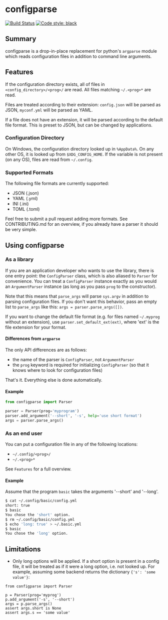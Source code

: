 # configparse

[![Build Status](https://travis-ci.org/jyn514/configparse.svg?branch=master)](https://travis-ci.org/jyn514/configparse)
[![Code style: black](https://img.shields.io/badge/code%20style-black-000000.svg)](https://github.com/psf/black)

## Summary

configparse is a drop-in-place replacement for python's `argparse` module
which reads configuration files in addition to command line arguments.

## Features

If the configuration directory exists, all of files in `<config_directory>/<prog>/` are read.
All files matching `~/.<prog>*` are read.

Files are treated according to their extension: `config.json` will be parsed as JSON,
`myconf.yml` will be parsed as YAML.

If a file does not have an extension, it will be parsed according to the default
file format. This is preset to JSON, but can be changed by applications.


### Configuration Directory

On Windows, the configuration directory looked up in `%AppData%`.
On any other OS, it is looked up from `$XDG_CONFIG_HOME`.
If the variable is not present (on any OS), files are read from `~/.config`.

### Supported Formats

The following file formats are currently supported:

- JSON (.json)
- YAML (.yml)
- INI  (.ini)
- TOML (.toml)

Feel free to submit a pull request adding more formats.
See CONTRIBUTING.md for an overview,
if you already have a parser it should be very simple.

## Using configparse

### As a library

If you are an application developer who wants to use the library,
there is one entry point: the `ConfigParser` class,
which is also aliased to `Parser` for convenience.
You can treat a `ConfigParser` instance exactly as you would an `ArgumentParser`
instance (as long as you pass `prog` to the constructor).

Note that this means that `parse_args` will parse `sys.argv`
in addition to parsing configuration files. If you don't want this behavior,
pass an empty list to `parse_args` like this: `args = parser.parse_args([])`.

If you want to change the default file format (e.g. for files named `~/.myprog`
without an extension), use  `parser.set_default_ext(ext)`, where 'ext' is the
file extension for your format.

#### Differences from `argparse`

The only API differences are as follows:

- the name of the parser is `ConfigParser`, not `ArgumentParser`
- the `prog` keyword is required for initializing `ConfigParser` (so that it knows where to look for configuration files)

That's it. Everything else is done automatically.

#### Example

```python
from configparse import Parser

parser = Parser(prog='myprogram')
parser.add_argument('--short', '-s', help='use short format')
args = parser.parse_args()
```

### As an end user

You can put a configuration file in any of the following locations:

- `~/.config/<prog>/`
- `~/.<prog>*`

See `Features` for a full overview.

#### Example

Assume that the program `basic` takes the arguments '--short' and '--long'.

```sh
$ cat ~/.config/basic/config.yml
short: true
$ basic
You chose the 'short' option.
$ rm ~/.config/basic/config.yml
$ echo 'long: true' > ~/.basic.yml
$ basic
You chose the 'long' option.
```

## Limitations

- Only long options will be applied. If a short option is present in a config file,
it will be treated as if it were a long option, i.e. not looked up.
For example, assuming some backend returns the dictionary `{'s': 'some value'}`:

```
from configparse import Parser

p = Parser(prog='myprog')
p.add_argument('-s', '--short')
args = p.parse_args()
assert args.short is None
assert args.s == 'some value'
```
